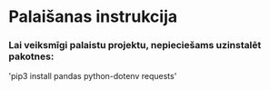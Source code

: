 


# Palaišanas instrukcija
### Lai veiksmīgi palaistu projektu, nepieciešams uzinstalēt pakotnes:
'pip3 install pandas python-dotenv requests'

### 

